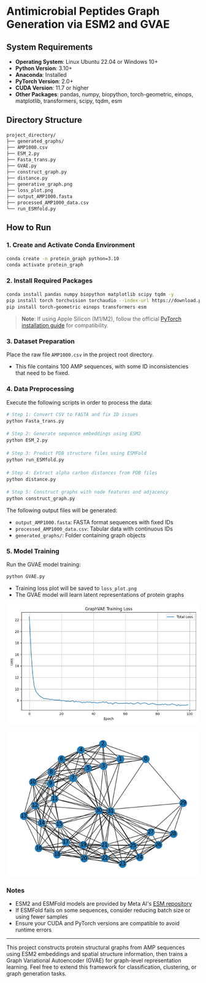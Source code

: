 # Antimicrobial Peptides Graph Generation via ESM2 and GVAE

## System Requirements

* **Operating System**: Linux Ubuntu 22.04 or Windows 10+
* **Python Version**: 3.10+
* **Anaconda**: Installed
* **PyTorch Version**: 2.0+
* **CUDA Version**: 11.7 or higher
* **Other Packages**: pandas, numpy, biopython, torch-geometric, einops, matplotlib, transformers, scipy, tqdm, esm

## Directory Structure

```
project_directory/
├── generated_graphs/
├── AMP1000.csv
├── ESM_2.py
├── Fasta_trans.py
├── GVAE.py
├── construct_graph.py
├── distance.py
├── generative_graph.png
├── loss_plot.png
├── output_AMP1000.fasta
├── processed_AMP1000_data.csv
└── run_ESMfold.py
```

## How to Run

### 1. Create and Activate Conda Environment

```bash
conda create -n protein_graph python=3.10
conda activate protein_graph
```

### 2. Install Required Packages

```bash
conda install pandas numpy biopython matplotlib scipy tqdm -y
pip install torch torchvision torchaudio --index-url https://download.pytorch.org/whl/cu117
pip install torch-geometric einops transformers esm
```

> **Note**: If using Apple Silicon (M1/M2), follow the official [PyTorch installation guide](https://pytorch.org/) for compatibility.

### 3. Dataset Preparation

Place the raw file `AMP1000.csv` in the project root directory.

* This file contains 100 AMP sequences, with some ID inconsistencies that need to be fixed.

### 4. Data Preprocessing

Execute the following scripts in order to process the data:

```bash
# Step 1: Convert CSV to FASTA and fix ID issues
python Fasta_trans.py

# Step 2: Generate sequence embeddings using ESM2
python ESM_2.py

# Step 3: Predict PDB structure files using ESMFold
python run_ESMfold.py

# Step 4: Extract alpha carbon distances from PDB files
python distance.py

# Step 5: Construct graphs with node features and adjacency
python construct_graph.py
```

The following output files will be generated:

* `output_AMP1000.fasta`: FASTA format sequences with fixed IDs
* `processed_AMP1000_data.csv`: Tabular data with continuous IDs
* `generated_graphs/`: Folder containing graph objects

### 5. Model Training

Run the GVAE model training:

```bash
python GVAE.py
```

* Training loss plot will be saved to `loss_plot.png`
* The GVAE model will learn latent representations of protein graphs

![image](https://github.com/YYChang34/Antimicrobial-Peptides-Graph-Generation-via-ESM2-and-GVAE/blob/main/loss_plot.png)

![image](https://github.com/YYChang34/Antimicrobial-Peptides-Graph-Generation-via-ESM2-and-GVAE/blob/main/generative_graph.png)

### Notes

* ESM2 and ESMFold models are provided by Meta AI's [ESM repository](https://github.com/facebookresearch/esm)
* If ESMFold fails on some sequences, consider reducing batch size or using fewer samples
* Ensure your CUDA and PyTorch versions are compatible to avoid runtime errors

---

This project constructs protein structural graphs from AMP sequences using ESM2 embeddings and spatial structure information, then trains a Graph Variational Autoencoder (GVAE) for graph-level representation learning. Feel free to extend this framework for classification, clustering, or graph generation tasks.
